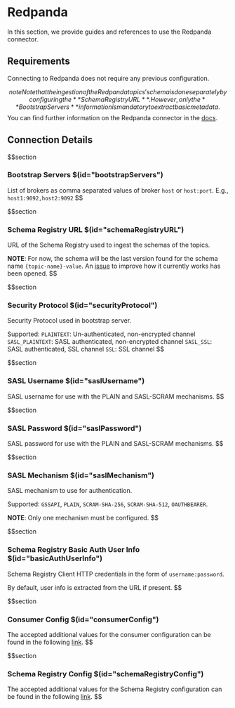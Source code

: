 # Redpanda

In this section, we provide guides and references to use the Redpanda connector.

## Requirements
Connecting to Redpanda does not require any previous configuration.

$$note
Note that the ingestion of the Redpanda topics' schema is done separately by configuring the **Schema Registry URL**. However, only the **Bootstrap Servers** information is mandatory to extract basic metadata.
$$
You can find further information on the Redpanda connector in the <a href="https://docs.open-metadata.org/connectors/messaging/redpanda" target="_blank">docs</a>.

## Connection Details

$$section
### Bootstrap Servers $(id="bootstrapServers")

List of brokers as comma separated values of broker `host` or `host:port`. E.g., `host1:9092,host2:9092`
$$

$$section
### Schema Registry URL $(id="schemaRegistryURL")

URL of the Schema Registry used to ingest the schemas of the topics.

**NOTE**: For now, the schema will be the last version found for the schema name `{topic-name}-value`. An <a href="https://github.com/open-metadata/OpenMetadata/issues/10399" target="_blank">issue</a> to improve how it currently works has been opened.
$$

$$section
### Security Protocol $(id="securityProtocol")

Security Protocol used in bootstrap server.

Supported: 
`PLAINTEXT`: Un-authenticated, non-encrypted channel
`SASL_PLAINTEXT`: SASL authenticated, non-encrypted channel
`SASL_SSL`: SASL authenticated, SSL channel
`SSL`: SSL channel
$$

$$section
### SASL Username $(id="saslUsername")

SASL username for use with the PLAIN and SASL-SCRAM mechanisms.
$$

$$section
### SASL Password $(id="saslPassword")

SASL password for use with the PLAIN and SASL-SCRAM mechanisms.
$$

$$section
### SASL Mechanism $(id="saslMechanism")

SASL mechanism to use for authentication.

Supported: `GSSAPI`, `PLAIN`, `SCRAM-SHA-256`, `SCRAM-SHA-512`, `OAUTHBEARER`.

**NOTE**: Only one mechanism must be configured.
$$

$$section
### Schema Registry Basic Auth User Info $(id="basicAuthUserInfo")

Schema Registry Client HTTP credentials in the form of `username:password`.

By default, user info is extracted from the URL if present.
$$

$$section
### Consumer Config $(id="consumerConfig")

The accepted additional values for the consumer configuration can be found in the following <a href="https://github.com/edenhill/librdkafka/blob/master/CONFIGURATION.md" target="_blank">link</a>.
$$

$$section
### Schema Registry Config $(id="schemaRegistryConfig")

The accepted additional values for the Schema Registry configuration can be found in the following <a href="https://docs.confluent.io/5.5.1/clients/confluent-kafka-python/index.html#confluent_kafka.schema_registry.SchemaRegistryClient" target="_blank">link</a>.
$$
